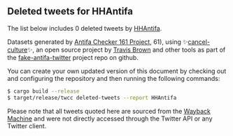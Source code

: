 ## Deleted tweets for HHAntifa

The list below includes 0 deleted tweets by
[HHAntifa](https://twitter.com/HHAntifa).



Datasets generated by [Antifa Checker 161 Project](https://twitter.com/antifacheck161), 61), using ✨[cancel-culture](https://github.com/travisbrown/cancel-culture)✨, an open source project by 
[Travis Brown](https://twitter.com/travisbrown) and other tools as part of the 
[fake-antifa-twitter](https://github.com/antifacheck161/fake-antifa-twitter) project repo on github.

You can create your own updated version of this document by checking out and configuring the
repository and then running the following commands:

```bash
$ cargo build --release
$ target/release/twcc deleted-tweets --report HHAntifa
```

Please note that all tweets quoted here are sourced from the
[Wayback Machine](https://web.archive.org) and were not directly accessed through the Twitter API or
any Twitter client.

